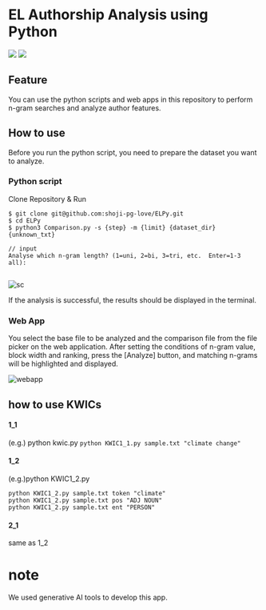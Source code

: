 # EL Authorship Analysis using Python
<img src="https://img.shields.io/badge/-Python-F9DC3E.svg?logo=python&style=flat">
<img src="https://img.shields.io/badge/-Python-F9DC3E.svg?logo=python&style=flat"> 

## Feature
You can use the python scripts and web apps in this repository to perform n-gram searches and analyze author features.

## How to use

Before you run the python script, you need to prepare the dataset you want to analyze.

### Python script

Clone Repository & Run

```
$ git clone git@github.com:shoji-pg-love/ELPy.git
$ cd ELPy
$ python3 Comparison.py -s {step} -m {limit} {dataset_dir} {unknown_txt}

// input
Analyse which n-gram length? (1=uni, 2=bi, 3=tri, etc.  Enter=1-3 all): 


```

![sc](https://github.com/user-attachments/assets/ffd16846-01fe-46e3-a183-ea0b098271d1)

If the analysis is successful, the results should be displayed in the terminal.


### Web App

You select the base file to be analyzed and the comparison file from the file picker on the web application. After setting the conditions of n-gram value, block width and ranking, press the [Analyze] button, and matching n-grams will be highlighted and displayed.

![webapp](https://github.com/user-attachments/assets/3a84627b-76c8-4990-9d7d-d0ffc512aff0)


## how to use KWICs
#### 1_1
(e.g.) python kwic.py <filename> <target>
```python KWIC1_1.py sample.txt "climate change"```

#### 1_2
(e.g.)python KWIC1_2.py <filename> <type> <target>
```
python KWIC1_2.py sample.txt token "climate"
python KWIC1_2.py sample.txt pos "ADJ NOUN"
python KWIC1_2.py sample.txt ent "PERSON"
```

#### 2_1
same as 1_2

  
# note
We used generative AI tools to develop this app.